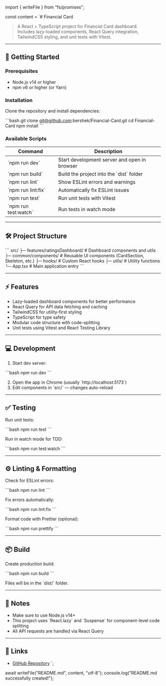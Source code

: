 import { writeFile } from "fs/promises";

const content = `# Financial Card

> A React + TypeScript project for Financial Card dashboard.  
> Includes lazy-loaded components, React Query integration, TailwindCSS styling, and unit tests with Vitest.

---

## 🚀 Getting Started

### Prerequisites
- Node.js v14 or higher
- npm v6 or higher (or Yarn)

### Installation
Clone the repository and install dependencies:

\`\`\`bash
git clone git@github.com:bershek/Financial-Card.git
cd Financial-Card
npm install
\`\`\`

### Available Scripts

| Command                | Description |
|------------------------|-------------|
| \`npm run dev\`           | Start development server and open in browser |
| \`npm run build\`         | Build the project into the \`dist\` folder |
| \`npm run lint\`          | Show ESLint errors and warnings |
| \`npm run lint:fix\`      | Automatically fix ESLint issues |
| \`npm run test\`          | Run unit tests with Vitest |
| \`npm run test:watch\`    | Run tests in watch mode |

---

## 🛠 Project Structure

\`\`\`
src/
├─ features/ratingsDashboard/   # Dashboard components and utils
├─ common/components/           # Reusable UI components (CardSection, Skeleton, etc.)
├─ hooks/                       # Custom React hooks
├─ utils/                       # Utility functions
└─ App.tsx                      # Main application entry
\`\`\`

---

## ⚡ Features

- Lazy-loaded dashboard components for better performance
- React Query for API data fetching and caching
- TailwindCSS for utility-first styling
- TypeScript for type safety
- Modular code structure with code-splitting
- Unit tests using Vitest and React Testing Library

---

## 💻 Development

1. Start dev server:

\`\`\`bash
npm run dev
\`\`\`

2. Open the app in Chrome (usually \`http://localhost:5173\`)  
3. Edit components in \`src/\` — changes auto-reload  

---

## ✅ Testing

Run unit tests:

\`\`\`bash
npm run test
\`\`\`

Run in watch mode for TDD:

\`\`\`bash
npm run test:watch
\`\`\`

---

## ⚙️ Linting & Formatting

Check for ESLint errors:

\`\`\`bash
npm run lint
\`\`\`

Fix errors automatically:

\`\`\`bash
npm run lint:fix
\`\`\`

Format code with Prettier (optional):

\`\`\`bash
npm run prettify
\`\`\`

---

## 📦 Build

Create production build:

\`\`\`bash
npm run build
\`\`\`

Files will be in the \`dist/\` folder.

---

## 📖 Notes

- Make sure to use Node.js v14+  
- This project uses \`React.lazy\` and \`Suspense\` for component-level code splitting  
- All API requests are handled via React Query  

---

## 🔗 Links

- [GitHub Repository](https://github.com/bershek/Financial-Card)
`;

await writeFile("README.md", content, "utf-8");
console.log("README.md successfully created!");
